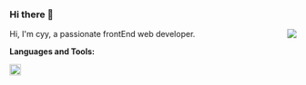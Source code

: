 ### Hi there 👋
<img align="right" src="https://github-readme-stats.vercel.app/api?username=cyyjs&show_icons=true&hide_title=true&theme=radical" />

Hi, I'm cyy, a passionate  frontEnd web developer.

**Languages and Tools:**

<img height="20" src="./assets/javascript.png">

<!--img align="right" src="https://github-readme-stats.vercel.app/api/top-langs/?username=cyyjs&layout=compact&theme=radical" /-->
